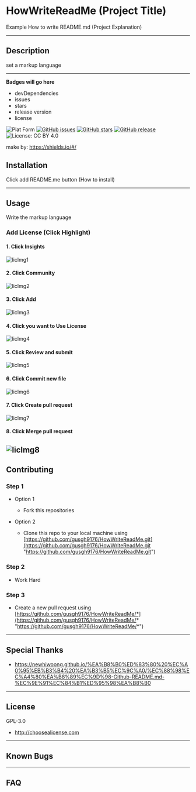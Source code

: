 # HowWriteReadMe (Project Title)
Example How to write README.md (Project Explanation)

---
## Description
set a markup language

---
**Badges will go here**

- devDependencies
- issues
- stars
- release version
- license

![Plat Form](https://img.shields.io/badge/Platform-markup-lightgrey)
[![GitHub issues](https://img.shields.io/github/issues/gusgh9176/HowWriteReadMe)](https://github.com/gusgh9176/HowWriteReadMe/issues)
[![GitHub stars](https://img.shields.io/github/stars/gusgh9176/HowWriteReadMe)](https://github.com/gusgh9176/HowWriteReadMe/stargazers)
[![GitHub release](https://img.shields.io/badge/release-v0.1-green)](https://github.com/gusgh9176/HowWriteReadMe)
![License: CC BY 4.0](https://img.shields.io/badge/License%3A-GPL--3.0-red)

make by: https://shields.io/#/
## Installation 
Click add README.me button (How to install)

---
## Usage
Write the markup language
### Add License (Click Highlight)
#### 1. Click Insights
![licImg1](https://github.com/gusgh9176/HowWriteReadMe/blob/master/img/License1.JPG?raw=true)
#### 2. Click Community
![licImg2](https://github.com/gusgh9176/HowWriteReadMe/blob/master/img/License2.JPG?raw=true)
#### 3. Click Add
![licImg3](https://github.com/gusgh9176/HowWriteReadMe/blob/master/img/License3.JPG?raw=true)
#### 4. Click you want to Use License
![licImg4](https://github.com/gusgh9176/HowWriteReadMe/blob/master/img/License4.JPG?raw=true)
#### 5. Click Review and submit
![licImg5](https://github.com/gusgh9176/HowWriteReadMe/blob/master/img/License5.JPG?raw=true)
#### 6. Click Commit new file
![licImg6](https://github.com/gusgh9176/HowWriteReadMe/blob/master/img/License6.JPG?raw=true)
#### 7. Click Create pull request
![licImg7](https://github.com/gusgh9176/HowWriteReadMe/blob/master/img/License7.JPG?raw=true)
#### 8. Click Merge pull request
![licImg8](https://github.com/gusgh9176/HowWriteReadMe/blob/master/img/License8.JPG?raw=true)
---
## Contributing

### Step 1
- Option 1
  - Fork this repositories

- Option 2
  - Clone this repo to your local machine using [https://github.com/gusgh9176/HowWriteReadMe.git](https://github.com/gusgh9176/HowWriteReadMe.git "https://github.com/gusgh9176/HowWriteReadMe.git")
  
### Step 2
- Work Hard

### Step 3

- Create a new pull request using [https://github.com/gusgh9176/HowWriteReadMe/*](https://github.com/gusgh9176/HowWriteReadMe/* "https://github.com/gusgh9176/HowWriteReadMe/*")

---
## Special Thanks
- https://newhiwoong.github.io/%EA%B8%B0%ED%83%80%20%EC%A0%95%EB%B3%B4%20%EA%B3%B5%EC%9C%A0/%EC%88%98%EC%A4%80%EA%B8%89%EC%9D%98-Github-README.md-%EC%9E%91%EC%84%B1%ED%95%98%EA%B8%B0
---
## License
GPL-3.0
- http://choosealicense.com
---
## Known Bugs

---
## FAQ
